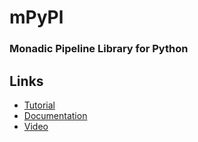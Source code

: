 # mPyPl
### Monadic Pipeline Library for Python

## Links

 * [Tutorial]()
 * [Documentation](mPyPl.html)
 * [Video]()
